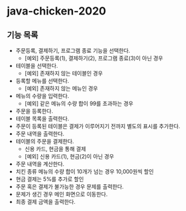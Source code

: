 # java-chicken-2020

## 기능 목록
* 주문등록, 결제하기, 프로그램 종료 기능을 선택한다.
    * [예외] 주문등록(1), 결제하기(2), 프로그램 종료(3)이 아닌 경우
* 테이블을 선택한다.
    * [예외] 존재하지 않는 테이블인 경우
* 등록할 메뉴를 선택한다.
    * [예외] 존재하지 않는 메뉴인 경우
* 메뉴의 수량을 입력한다.
    * [예외] 같은 메뉴의 수량 합이 99를 초과하는 경우
* 주문을 등록한다.
* 테이블 목록을 출력한다.
* 주문이 등록된 테이블은 결제가 이루어지기 전까지 별도의 표시를 추가한다.
* 주문 내역을 출력한다.
* 테이블의 주문을 결제한다.
    * 신용 카드, 현금을 통해 결제
    * [예외] 신용 카드(1), 현금(2)이 아닌 경우
* 주문 내역을 계산한다.
* 치킨 종류 메뉴의 수량 합이 10개가 넘는 경우 10,000원씩 할인
* 현금 결제는 5%를 추가로 할인
* 주문 혹은 결제가 불가능한 경우 문제를 출력한다.
* 문제가 생긴 경우 메인 화면으로 이동한다.
* 최종 결제 금액을 출력한다.